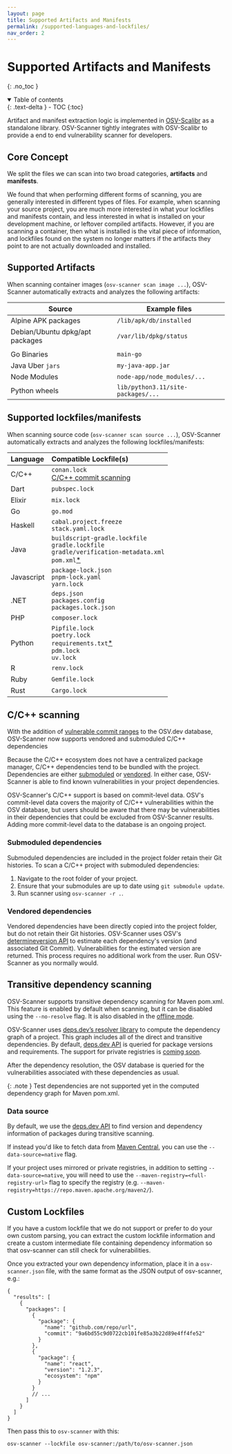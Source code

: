 ```yaml
---
layout: page
title: Supported Artifacts and Manifests
permalink: /supported-languages-and-lockfiles/
nav_order: 2
---
```


# Supported Artifacts and Manifests

{: .no_toc }

<details open markdown="block">
  <summary>
    Table of contents
  </summary>
  {: .text-delta }
- TOC
{:toc}
</details>

Artifact and manifest extraction logic is implemented in [OSV-Scalibr](https://github.com/google/osv-scalibr) as a standalone library. OSV-Scanner tightly integrates with OSV-Scalibr to provide a end to end vulnerability scanner for developers.

## Core Concept

We split the files we can scan into two broad categories, **artifacts** and **manifests**.

We found that when performing different forms of scanning, you are generally interested in different types of files. For example, when scanning your source project, you are much more interested in what your lockfiles and manifests contain, and less interested in what is installed on your development machine, or leftover compiled artifacts. However, if you are scanning a container, then what is installed is the vital piece of information, and lockfiles found on the system no longer matters if the artifacts they point to are not actually downloaded and installed.

## Supported Artifacts

When scanning container images (`osv-scanner scan image ...`), OSV-Scanner automatically extracts and analyzes the following artifacts:

| Source                          | Example files                      |
| ------------------------------- | ---------------------------------- |
| Alpine APK packages             | `/lib/apk/db/installed`            |
| Debian/Ubuntu dpkg/apt packages | `/var/lib/dpkg/status`             |
|                                 |                                    |
| Go Binaries                     | `main-go`                          |
| Java Uber `jars`                | `my-java-app.jar`                  |
| Node Modules                    | `node-app/node_modules/...`        |
| Python wheels                   | `lib/python3.11/site-packages/...` |

## Supported lockfiles/manifests

When scanning source code (`osv-scanner scan source ...`), OSV-Scanner automatically extracts and analyzes the following lockfiles/manifests:

| Language   | Compatible Lockfile(s)                                                                                                                     |
| :--------- | :----------------------------------------------------------------------------------------------------------------------------------------- |
| C/C++      | `conan.lock`<br>[C/C++ commit scanning](#cc-scanning)                                                                                      |
| Dart       | `pubspec.lock`                                                                                                                             |
| Elixir     | `mix.lock`                                                                                                                                 |
| Go         | `go.mod`                                                                                                                                   |
| Haskell    | `cabal.project.freeze`<br> `stack.yaml.lock`                                                                                               |
| Java       | `buildscript-gradle.lockfile`<br>`gradle.lockfile`<br>`gradle/verification-metadata.xml`<br>`pom.xml`[\*](#transitive-dependency-scanning) |
| Javascript | `package-lock.json`<br>`pnpm-lock.yaml`<br>`yarn.lock`                                                                                     |
| .NET       | `deps.json`<br>`packages.config`<br>`packages.lock.json`                                                                                   |
| PHP        | `composer.lock`                                                                                                                            |
| Python     | `Pipfile.lock`<br>`poetry.lock`<br>`requirements.txt`[\*](https://github.com/google/osv-scanner/issues/34)<br>`pdm.lock`<br>`uv.lock`      |
| R          | `renv.lock`                                                                                                                                |
| Ruby       | `Gemfile.lock`                                                                                                                             |
| Rust       | `Cargo.lock`                                                                                                                               |

## C/C++ scanning

With the addition of [vulnerable commit ranges](https://osv.dev/blog/posts/introducing-broad-c-c++-support/) to the OSV.dev database, OSV-Scanner now supports vendored and submoduled C/C++ dependencies

Because the C/C++ ecosystem does not have a centralized package manager, C/C++ dependencies tend to be bundled with the project. Dependencies are either [submoduled](#submoduled-dependencies) or [vendored](#vendored-dependencies). In either case, OSV-Scanner is able to find known vulnerabilities in your project dependencies.

OSV-Scanner's C/C++ support is based on commit-level data. OSV's commit-level data covers the majority of C/C++ vulnerabilities within the OSV database, but users should be aware that there may be vulnerabilities in their dependencies that could be excluded from OSV-Scanner results. Adding more commit-level data to the database is an ongoing project.

### Submoduled dependencies

Submoduled dependencies are included in the project folder retain their Git histories. To scan a C/C++ project with submoduled dependencies:

1. Navigate to the root folder of your project.
2. Ensure that your submodules are up to date using `git submodule update`.
3. Run scanner using `osv-scanner -r .`.

### Vendored dependencies

Vendored dependencies have been directly copied into the project folder, but do not retain their Git histories. OSV-Scanner uses OSV's [determineversion API](https://google.github.io/osv.dev/post-v1-determineversion/) to estimate each dependency's version (and associated Git Commit). Vulnerabilities for the estimated version are returned. This process requires no additional work from the user. Run OSV-Scanner as you normally would.

## Transitive dependency scanning

OSV-Scanner supports transitive dependency scanning for Maven pom.xml. This feature is enabled by default when scanning, but it can be disabled using the `--no-resolve` flag. It is also disabled in the [offline mode](./offline-mode.md).

OSV-Scanner uses [deps.dev’s resolver library](https://pkg.go.dev/deps.dev/util/resolve) to compute the dependency graph of a project. This graph includes all of the direct and transitive dependencies. By default, [deps.dev API](https://docs.deps.dev/api/v3/index.html) is queried for package versions and requirements. The support for private registries is [coming soon](https://github.com/google/osv-scanner/issues/1045).

After the dependency resolution, the OSV database is queried for the vulnerabilities associated with these dependencies as usual.

{: .note }
Test dependencies are not supported yet in the computed dependency graph for Maven pom.xml.

### Data source

By default, we use the [deps.dev API](https://docs.deps.dev/api/v3/) to find version and dependency information of packages during transitive scanning.

If instead you'd like to fetch data from [Maven Central](https://repo.maven.apache.org/maven2/), you can use the `--data-source=native` flag.

If your project uses mirrored or private registries, in addition to setting `--data-source=native`, you will need to use the `--maven-registry=<full-registry-url>` flag to specify the registry (e.g. `--maven-registry=https://repo.maven.apache.org/maven2/`).

## Custom Lockfiles

If you have a custom lockfile that we do not support or prefer to do your own custom parsing, you can extract the custom lockfile information and create a custom intermediate file containing dependency information so that osv-scanner can still check for vulnerabilities.

Once you extracted your own dependency information, place it in a `osv-scanner.json` file, with the same format as the JSON output of osv-scanner, e.g.:

```jsonc
{
  "results": [
    {
      "packages": [
        {
          "package": {
            "name": "github.com/repo/url",
            "commit": "9a6bd55c9d0722cb101fe85a3b22d89e4ff4fe52"
          }
        },
        {
          "package": {
            "name": "react",
            "version": "1.2.3",
            "ecosystem": "npm"
          }
        }
        // ...
      ]
    }
  ]
}
```

Then pass this to `osv-scanner` with this:

```
osv-scanner --lockfile osv-scanner:/path/to/osv-scanner.json
```
